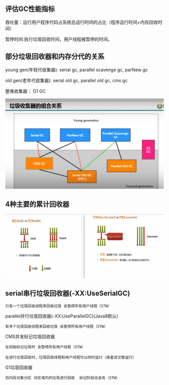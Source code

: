 评估GC性能指标
---

吞吐量：运行用户程序代码占系统总运行时间的占比（程序运行时间+内存回收时间）

暂停时间:执行垃圾回收时间，用户线程被暂停的时间。

部分垃圾回收器和内存分代的关系
---
young gen(年轻代收集器):
 serial gc, parallel scavenge gc, parNew gc

old gen(老年代收集器):
 serial old gc, parallel old gc, cms gc

整堆收集器：
  G1 GC

![img_4.png](img_4.png)


4种主要的累计回收器
---

![img_105.png](img_105.png)

serial串行垃圾回收器(-XX:UseSerialGC)
---

    只有一个垃圾回收线程来回收垃圾 会暂停所有用户线程（STW）

parallel并行垃圾回收器(-XX:UseParallelGC)(Java8默认)

    有多个垃圾回收线程来回收垃圾 会暂停所有用户线程（STW）

CMS并发标记垃圾回收器

    在初始标记垃圾时 会暂停所有用户线程（STW）

    在进行垃圾回收时，垃圾回收线程和用户线程可以同时运行（或者说交替运行）

G1垃圾回收器

    将内存对象分区 对区域内的垃圾进行回收  标记阶段也会有（STW）